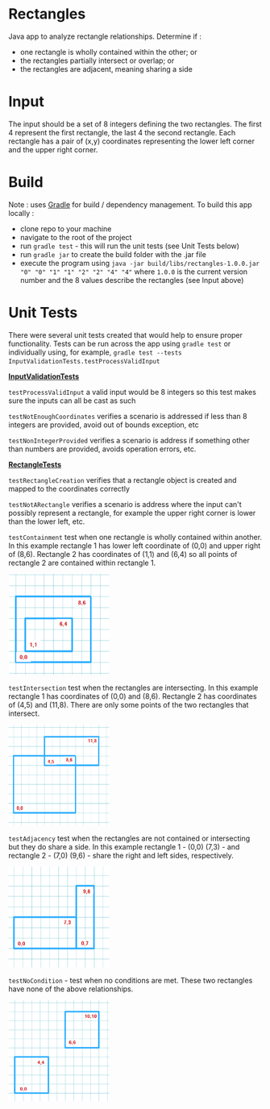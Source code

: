 # Rectangles
Java app to analyze rectangle relationships.  Determine if :
- one rectangle is wholly contained within the other; or
- the rectangles partially intersect or overlap; or
- the rectangles are adjacent, meaning sharing a side

# Input
The input should be a set of 8 integers defining the two rectangles.  The first 4 represent the first rectangle, the last 4 
the second rectangle.  Each rectangle has a pair of (x,y) coordinates representing the lower left corner and the upper 
right corner.

# Build
Note : uses [Gradle](https://gradle.org/) for build / dependency management.
To build this app locally :
- clone repo to your machine
- navigate to the root of the project
- run `gradle test` - this will run the unit tests (see Unit Tests below)
- run `gradle jar` to create the build folder with the .jar file
- execute the program using `java -jar build/libs/rectangles-1.0.0.jar "0" "0" "1" "1" "2" "2" "4" "4"` where `1.0.0` is
the current version number and the 8 values describe the rectangles (see Input above)

# Unit Tests
There were several unit tests created that would help to ensure proper functionality.  Tests can be run across the app
using `gradle test` or individually using, for example, `gradle test --tests InputValidationTests.testProcessValidInput`

[**InputValidationTests**](https://github.com/kmanoleff/rectangles/blob/master/src/test/java/InputValidationTests.java)

`testProcessValidInput` a valid input would be 8 integers so this test makes sure the inputs can all be cast as such

`testNotEnoughCoordinates` verifies a scenario is addressed if less than 8 integers are provided, avoid out of bounds exception, etc

`testNonIntegerProvided` verifies a scenario is address if something other than numbers are provided, avoids operation errors, etc.

[**RectangleTests**](https://github.com/kmanoleff/rectangles/blob/master/src/test/java/RectangleTests.java)

`testRectangleCreation` verifies that a rectangle object is created and mapped to the coordinates correctly

`testNotARectangle` verifies a scenario is address where the input can't possibly represent a rectangle, for
example the upper right corner is lower than the lower left, etc.

`testContainment` test when one rectangle is wholly contained within another.  In this example rectangle 1 has lower left
coordinate of (0,0) and upper right of (8,6).  Rectangle 2 has coordinates of (1,1) and (6,4) so all points of rectangle 2 are
contained within rectangle 1.

<img src="/src/main/resources/containment.png" width="200" height="200">

`testIntersection` test when the rectangles are intersecting.  In this example rectangle 1 has coordinates of (0,0) and (8,6).
Rectangle 2 has coordinates of (4,5) and (11,8).  There are only some points of the two rectangles that intersect.

<img src="/src/main/resources/intersection.png" width="200" height="200">

`testAdjacency` test when the rectangles are not contained or intersecting but they do share a side.  In this example
rectangle 1 - (0,0) (7,3) - and rectangle 2 - (7,0) (9,6) - share the right and left sides, respectively.

<img src="/src/main/resources/adjacency.png" width="200" height="200">

`testNoCondition` - test when no conditions are met.  These two rectangles have none of the above relationships.

<img src="/src/main/resources/no-relation.png" width="200" height="200">
